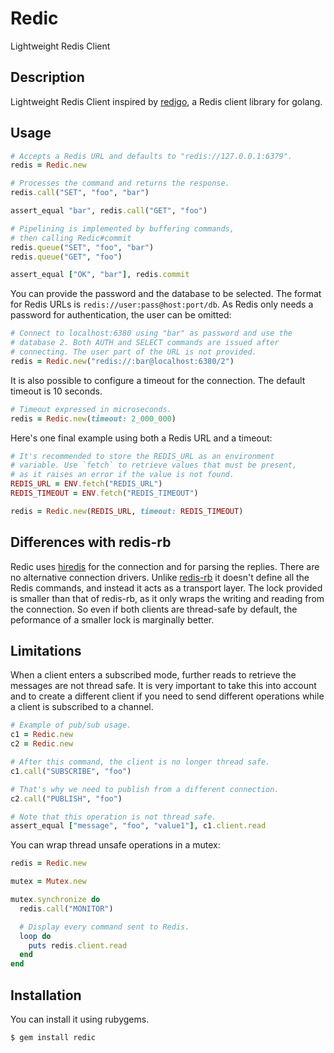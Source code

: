 Redic
=====

Lightweight Redis Client

Description
-----------

Lightweight Redis Client inspired by [redigo][redigo], a Redis
client library for golang.

## Usage

```ruby
# Accepts a Redis URL and defaults to "redis://127.0.0.1:6379".
redis = Redic.new

# Processes the command and returns the response.
redis.call("SET", "foo", "bar")

assert_equal "bar", redis.call("GET", "foo")

# Pipelining is implemented by buffering commands,
# then calling Redic#commit
redis.queue("SET", "foo", "bar")
redis.queue("GET", "foo")

assert_equal ["OK", "bar"], redis.commit
```

You can provide the password and the database to be selected. The
format for Redis URLs is `redis://user:pass@host:port/db`. As
Redis only needs a password for authentication, the user can be
omitted:

```ruby
# Connect to localhost:6380 using "bar" as password and use the
# database 2. Both AUTH and SELECT commands are issued after
# connecting. The user part of the URL is not provided.
redis = Redic.new("redis://:bar@localhost:6380/2")
```

It is also possible to configure a timeout for the connection. The
default timeout is 10 seconds.

```ruby
# Timeout expressed in microseconds.
redis = Redic.new(timeout: 2_000_000)
```

Here's one final example using both a Redis URL and a timeout:

```ruby
# It's recommended to store the REDIS_URL as an environment
# variable. Use `fetch` to retrieve values that must be present,
# as it raises an error if the value is not found.
REDIS_URL = ENV.fetch("REDIS_URL")
REDIS_TIMEOUT = ENV.fetch("REDIS_TIMEOUT")

redis = Redic.new(REDIS_URL, timeout: REDIS_TIMEOUT)
```

## Differences with redis-rb

Redic uses [hiredis][hiredis] for the connection and for parsing
the replies. There are no alternative connection drivers. Unlike
[redis-rb][redis-rb] it doesn't define all the Redis commands, and
instead it acts as a transport layer. The lock provided is smaller
than that of redis-rb, as it only wraps the writing and reading from
the connection. So even if both clients are thread-safe by default,
the peformance of a smaller lock is marginally better.

[redigo]: https://github.com/garyburd/redigo
[hiredis]: https://github.com/pietern/hiredis-rb
[redis-rb]: https://github.com/redis/redis-rb

## Limitations

When a client enters a subscribed mode, further reads to retrieve the
messages are not thread safe. It is very important to take this into
account and to create a different client if you need to send different
operations while a client is subscribed to a channel.

```ruby
# Example of pub/sub usage.
c1 = Redic.new
c2 = Redic.new

# After this command, the client is no longer thread safe.
c1.call("SUBSCRIBE", "foo")

# That's why we need to publish from a different connection.
c2.call("PUBLISH", "foo")

# Note that this operation is not thread safe.
assert_equal ["message", "foo", "value1"], c1.client.read
```

You can wrap thread unsafe operations in a mutex:

```ruby
redis = Redic.new

mutex = Mutex.new

mutex.synchronize do
  redis.call("MONITOR")

  # Display every command sent to Redis.
  loop do
    puts redis.client.read
  end
end
```

## Installation

You can install it using rubygems.

```
$ gem install redic
```
